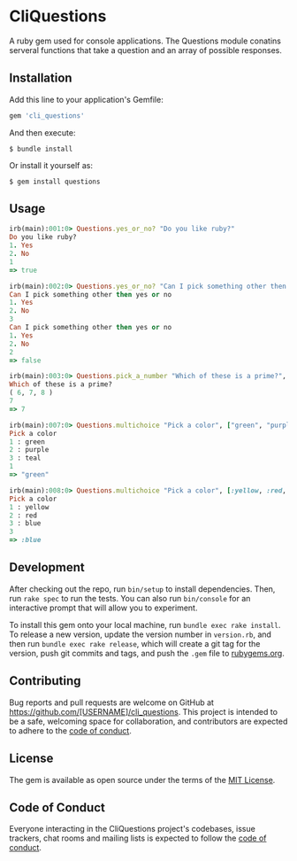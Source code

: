 # CliQuestions

A ruby gem used for console applications. The Questions module conatins serveral functions that take a question and an array of possible responses.

## Installation

Add this line to your application's Gemfile:

```ruby
gem 'cli_questions'
```

And then execute:

    $ bundle install

Or install it yourself as:

    $ gem install questions

## Usage

```ruby
irb(main):001:0> Questions.yes_or_no? "Do you like ruby?"
Do you like ruby?
1. Yes
2. No
1
=> true

irb(main):002:0> Questions.yes_or_no? "Can I pick something other then yes or no"
Can I pick something other then yes or no
1. Yes
2. No
3
Can I pick something other then yes or no
1. Yes
2. No
2
=> false

irb(main):003:0> Questions.pick_a_number "Which of these is a prime?", [ 6, 7, 8 ]
Which of these is a prime?
( 6, 7, 8 )
7
=> 7

irb(main):007:0> Questions.multichoice "Pick a color", ["green", "purple", "teal"]
Pick a color
1 : green
2 : purple
3 : teal
1
=> "green"

irb(main):008:0> Questions.multichoice "Pick a color", [:yellow, :red, :blue]
Pick a color
1 : yellow
2 : red
3 : blue
3
=> :blue
```

## Development

After checking out the repo, run `bin/setup` to install dependencies. Then, run `rake spec` to run the tests. You can also run `bin/console` for an interactive prompt that will allow you to experiment.

To install this gem onto your local machine, run `bundle exec rake install`. To release a new version, update the version number in `version.rb`, and then run `bundle exec rake release`, which will create a git tag for the version, push git commits and tags, and push the `.gem` file to [rubygems.org](https://rubygems.org).

## Contributing

Bug reports and pull requests are welcome on GitHub at https://github.com/[USERNAME]/cli_questions. This project is intended to be a safe, welcoming space for collaboration, and contributors are expected to adhere to the [code of conduct](https://github.com/[USERNAME]/cli_questions/blob/master/CODE_OF_CONDUCT.md).


## License

The gem is available as open source under the terms of the [MIT License](https://opensource.org/licenses/MIT).

## Code of Conduct

Everyone interacting in the CliQuestions project's codebases, issue trackers, chat rooms and mailing lists is expected to follow the [code of conduct](https://github.com/[USERNAME]/cli_questions/blob/master/CODE_OF_CONDUCT.md).
